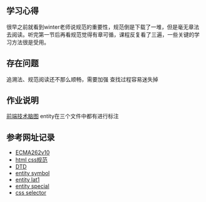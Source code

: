 ## 学习心得
很早之前就看到winter老师说规范的重要性，规范倒是下载了一堆，但是毫无章法去阅读。听完第一节后再看规范觉得有章可循，课程反复看了三遍，一些关键的学习方法很是受用。
## 存在问题
追溯法、规范阅读还不那么顺畅，需要加强
查找过程容易迷失掉
## 作业说明
[前端技术脑图](https://github.com/wanni-yang/Frontend-01-Template/blob/master/week01/%E5%89%8D%E7%AB%AF%E6%8A%80%E6%9C%AF.xmind)
entity在三个文件中都有进行标注
## 参考网址记录
- [ECMA262v10](https://www.ecma-international.org/ecma-262/10.0/index.html)
- [html css规范](https://www.w3.org/TR/)
- [DTD](https://www.w3.org/TR/html4/strict.dtd)
- [entity symbol](https://www.w3.org/TR/html4/HTMLsymbol.ent)
- [entity lat1](https://www.w3.org/TR/html4/HTMLlat1.ent)
- [entity special](https://www.w3.org/TR/html4/HTMLspecial.ent)
- [css selector](https://www.w3.org/TR/2018/REC-selectors-3-20181106/)
